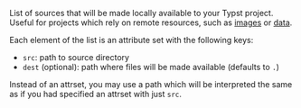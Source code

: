 <!-- markdownlint-disable-file first-line-h1 -->

List of sources that will be made locally available to your Typst project.
Useful for projects which rely on remote resources, such as
[images][typst-image] or [data][typst-data].

Each element of the list is an attribute set with the following keys:

- `src`: path to source directory
- `dest` (optional): path where files will be made available (defaults to `.`)

Instead of an attrset, you may use a path which will be interpreted the same as
if you had specified an attrset with just `src`.

[typst-data]: https://typst.app/docs/reference/data-loading/
[typst-image]: https://typst.app/docs/reference/visualize/image/
